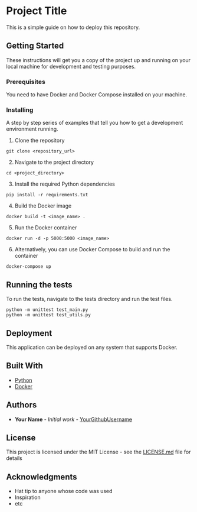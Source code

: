 # Project Title

This is a simple guide on how to deploy this repository.

## Getting Started

These instructions will get you a copy of the project up and running on your local machine for development and testing purposes.

### Prerequisites

You need to have Docker and Docker Compose installed on your machine. 

### Installing

A step by step series of examples that tell you how to get a development environment running.

1. Clone the repository
```
git clone <repository_url>
```
2. Navigate to the project directory
```
cd <project_directory>
```
3. Install the required Python dependencies
```
pip install -r requirements.txt
```
4. Build the Docker image
```
docker build -t <image_name> .
```
5. Run the Docker container
```
docker run -d -p 5000:5000 <image_name>
```
6. Alternatively, you can use Docker Compose to build and run the container
```
docker-compose up
```

## Running the tests

To run the tests, navigate to the tests directory and run the test files.
```
python -m unittest test_main.py
python -m unittest test_utils.py
```

## Deployment

This application can be deployed on any system that supports Docker.

## Built With

* [Python](https://www.python.org/)
* [Docker](https://www.docker.com/)

## Authors

* **Your Name** - *Initial work* - [YourGithubUsername](https://github.com/YourGithubUsername)

## License

This project is licensed under the MIT License - see the [LICENSE.md](LICENSE.md) file for details

## Acknowledgments

* Hat tip to anyone whose code was used
* Inspiration
* etc